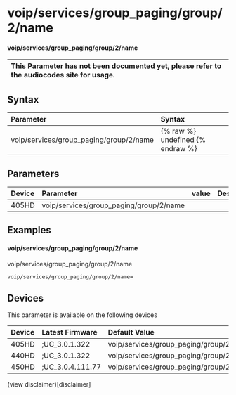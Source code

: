 ﻿---
description: voip/services/group_paging/group/2/name
search:
    keywords: ['voip','services','group_paging','group','2','name']
---

# voip/services/group_paging/group/2/name

#### voip/services/group_paging/group/2/name


| This Parameter has not been documented yet, please refer to the audiocodes site for usage.  |
| :--- |

## Syntax
| Parameter | Syntax |
| :--- | :--- |
|voip/services/group_paging/group/2/name | {% raw %} undefined {% endraw %} |

## Parameters
|Device|Parameter|value|Description|
|:---|:---|:---|:---|
| 405HD | voip/services/group_paging/group/2/name |  |  |

## Examples
#### voip/services/group_paging/group/2/name

voip/services/group_paging/group/2/name

```
voip/services/group_paging/group/2/name=
```

## Devices
This parameter is available on the following devices

| Device | Latest Firmware | Default Value |
|:---|:---|:---|
| 405HD | ;UC_3.0.1.322 | voip/services/group_paging/group/2/name= 
| 440HD | ;UC_3.0.1.322 | voip/services/group_paging/group/2/name= 
| 450HD | ;UC_3.0.4.111.77 | voip/services/group_paging/group/2/name= 

(view disclaimer)[disclaimer]

